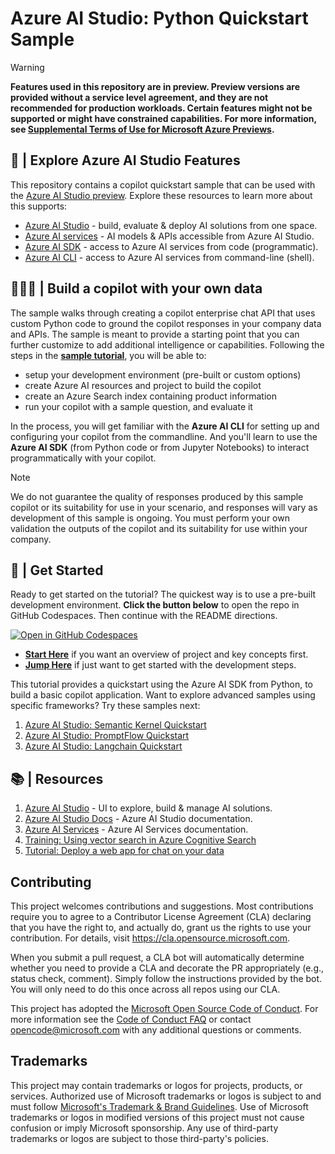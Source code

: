 # Azure AI Studio: Python Quickstart Sample

> [!WARNING]  
> **Features used in this repository are in preview. Preview versions are provided without a service level agreement, and they are not recommended for production workloads. Certain features might not be supported or might have constrained capabilities. For more information, see [Supplemental Terms of Use for Microsoft Azure Previews](https://azure.microsoft.com/en-us/support/legal/preview-supplemental-terms/).**


## 🔎 | Explore Azure AI Studio Features

This repository contains a copilot quickstart sample that can be used with the [Azure AI Studio preview](https://learn.microsoft.com/azure/ai-studio). Explore these resources to learn more about this supports:

* [Azure AI Studio](https://learn.microsoft.com/azure/ai-studio) - build, evaluate & deploy AI solutions from one space.
* [Azure AI services](https://learn.microsoft.com/azure/ai-services/what-are-ai-services) - AI models & APIs accessible from Azure AI Studio.
* [Azure AI SDK](https://learn.microsoft.com/azure/ai-studio/how-to/sdk-install) - access to Azure AI services from code (programmatic).
* [Azure AI CLI](https://learn.microsoft.com/azure/ai-studio/how-to/cli-install) - access to Azure AI services from command-line (shell).


## 👩🏽‍💻 | Build a copilot with your own data

The sample walks through creating a copilot enterprise chat API that uses custom Python code to ground the copilot responses in your company data and APIs. The sample is meant to provide a starting point that you can further customize to add additional intelligence or capabilities. Following the steps in the [**sample tutorial**](docs/start.md), you will be able to:
 - setup your development environment (pre-built or custom options)
 - create Azure AI resources and project to build the copilot
 - create an Azure Search index containing product information
 - run your copilot with a sample question, and evaluate it

In the process, you will get familiar with the **Azure AI CLI** for setting up and configuring your copilot from the commandline. And you'll learn to use the **Azure AI SDK** (from Python code or from Jupyter Notebooks) to interact programmatically with your copilot.

> [!NOTE]  
> We do not guarantee the quality of responses produced by this sample copilot or its suitability for use in your scenario, and responses will vary as development of this sample is ongoing. You must perform your own validation the outputs of the copilot and its suitability for use within your company.


## 🏁 | Get Started

Ready to get started on the tutorial? The quickest way is to use a pre-built development environment. **Click the button below** to open the repo in GitHub Codespaces. Then continue with the README directions.

[![Open in GitHub Codespaces](https://github.com/codespaces/badge.svg)](https://codespaces.new/Azure-Samples/aistudio-python-langchain-sample?quickstart=1)

- [**Start Here**](./docs/start.md) if you want an overview of project and key concepts first.
- [**Jump Here**](./docs/step-01.md) if just want to get started with the development steps.

This tutorial provides a quickstart using the Azure AI SDK from Python, to build a basic copilot application. Want to explore advanced samples using specific frameworks? Try these samples next:
 1. [Azure AI Studio: Semantic Kernel Quickstart](https://github.com/Azure-Samples/aistudio-python-semantickernel-sample)
 1. [Azure AI Studio: PromptFlow Quickstart](https://github.com/Azure-Samples/aistudio-python-promptflow-sample)
 1. [Azure AI Studio: Langchain Quickstart](https://github.com/Azure-Samples/aistudio-python-langchain-sample)


## 📚 | Resources

1. [Azure AI Studio](https://aka.ms/azureaistudio) - UI to explore, build & manage AI solutions.
1. [Azure AI Studio Docs](https://aka.ms/azureaistudio/docs) - Azure AI Studio documentation.
1. [Azure AI Services](https://learn.microsoft.com/azure/ai-services/what-are-ai-services) - Azure AI Services documentation.
1. [Training: Using vector search in Azure Cognitive Search](https://learn.microsoft.com/training/modules/improve-search-results-vector-search) 
1. [Tutorial: Deploy a web app for chat on your data](https://learn.microsoft.com/azure/ai-studio/tutorials/deploy-chat-web-app) 


## Contributing

This project welcomes contributions and suggestions.  Most contributions require you to agree to a
Contributor License Agreement (CLA) declaring that you have the right to, and actually do, grant us
the rights to use your contribution. For details, visit https://cla.opensource.microsoft.com.

When you submit a pull request, a CLA bot will automatically determine whether you need to provide
a CLA and decorate the PR appropriately (e.g., status check, comment). Simply follow the instructions
provided by the bot. You will only need to do this once across all repos using our CLA.

This project has adopted the [Microsoft Open Source Code of Conduct](https://opensource.microsoft.com/codeofconduct/).
For more information see the [Code of Conduct FAQ](https://opensource.microsoft.com/codeofconduct/faq/) or
contact [opencode@microsoft.com](mailto:opencode@microsoft.com) with any additional questions or comments.


## Trademarks

This project may contain trademarks or logos for projects, products, or services. Authorized use of Microsoft 
trademarks or logos is subject to and must follow 
[Microsoft's Trademark & Brand Guidelines](https://www.microsoft.com/en-us/legal/intellectualproperty/trademarks/usage/general).
Use of Microsoft trademarks or logos in modified versions of this project must not cause confusion or imply Microsoft sponsorship.
Any use of third-party trademarks or logos are subject to those third-party's policies.

